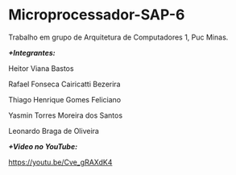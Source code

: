 # Microprocessador-SAP-6
Trabalho em grupo de Arquitetura de Computadores 1, Puc Minas.


***+Integrantes:***


Heitor Viana Bastos

Rafael Fonseca Cairicatti Bezerira

Thiago Henrique Gomes Feliciano

Yasmin Torres Moreira dos Santos

Leonardo Braga de Oliveira


***+Video no YouTube:***

https://youtu.be/Cve_gRAXdK4
